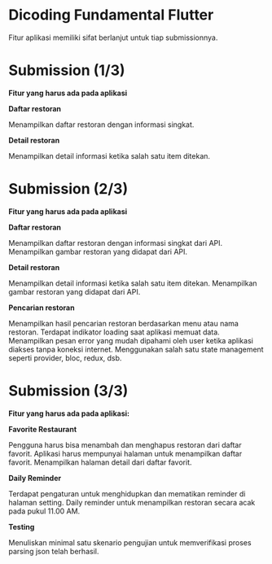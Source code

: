 # Dicoding Fundamental Flutter

Fitur aplikasi memiliki sifat berlanjut untuk tiap submissionnya.

# Submission (1/3)

**Fitur yang harus ada pada aplikasi**

**Daftar restoran**

Menampilkan daftar restoran dengan informasi singkat.

**Detail restoran**

Menampilkan detail informasi ketika salah satu item ditekan.



# Submission (2/3)

**Fitur yang harus ada pada aplikasi**

**Daftar restoran**

Menampilkan daftar restoran dengan informasi singkat dari API.
Menampilkan gambar restoran yang didapat dari API.

**Detail restoran**

Menampilkan detail informasi ketika salah satu item ditekan.
Menampilkan gambar restoran yang didapat dari API.

**Pencarian restoran**

Menampilkan hasil pencarian restoran berdasarkan menu atau nama restoran.
Terdapat indikator loading saat aplikasi memuat data.
Menampilkan pesan error yang mudah dipahami oleh user ketika aplikasi diakses tanpa koneksi internet.
Menggunakan salah satu state management seperti provider, bloc, redux, dsb.



# Submission (3/3)

**Fitur yang harus ada pada aplikasi:**

**Favorite Restaurant**

Pengguna harus bisa menambah dan menghapus restoran dari daftar favorit.
Aplikasi harus mempunyai halaman untuk menampilkan daftar favorit.
Menampilkan halaman detail dari daftar favorit.

**Daily Reminder**

Terdapat pengaturan untuk menghidupkan dan mematikan reminder di halaman setting.
Daily reminder untuk menampilkan restoran secara acak pada pukul 11.00 AM.

**Testing**

Menuliskan minimal satu skenario pengujian untuk memverifikasi proses parsing json telah berhasil.
